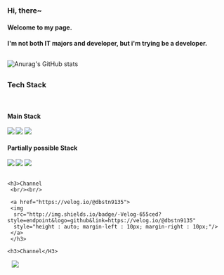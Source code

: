 ### Hi, there~
#### Welcome to my page.
#### I'm not both IT majors and developer, but i'm trying be a developer.


##

![Anurag's GitHub stats](https://github-readme-stats.vercel.app/api?username=Number9135&show_icons=true&theme=radical)

##

<h3>Tech Stack</h3>
  <br/>
  
  <h4>Main Stack
    <br/><br/>
     <img src="https://img.shields.io/badge/React-FFCA28?style=endpoint&logo=react&logoColor=white"/>
     <img src="https://img.shields.io/badge/ReactNative-green?style=endpoint&logo=reactnative&logoColor=white"/>
     <img src="https://img.shields.io/badge/JavaScript-red?style=endpoint&logo=JavaScript&logoColor=white"/>
  </h4>
    
  <h4>Partially possible Stack
     <br/><br/>
     <img src="https://img.shields.io/badge/TyperScript-yellow?style=endpoint&logo=typescript&logoColor=white"/>
     <img src="https://img.shields.io/badge/HTML5-blue?style=endpoint&logo=html&logoColor=white"/>
     <img src="https://img.shields.io/badge/CSS3-orange?style=endpoint&logo=css&logoColor=white"/>
  </h4>
    
##
   
    <h3>Channel
     <br/><br/>
      
     <a href="https://velog.io/@dbstn9135">
     <img 
      src="http://img.shields.io/badge/-Velog-655ced?style=endpoint&logo=github&link=https://velog.io/@dbstn9135"
      style="height : auto; margin-left : 10px; margin-right : 10px;"/>
     </a>
     </h3>
    
    <h3>Channel</H3>
 <a href="https://velog.io/@dbstn9135">
     <img 
      src="http://img.shields.io/badge/-Velog-655ced?style=endpoint&logo=github&link=https://velog.io/@dbstn9135"
      style="height : auto; margin-left : 10px; margin-right : 10px;"/>
     </a>
<!--
**Number9135/Number9135** is a ✨ _special_ ✨ repository because its `README.md` (this file) appears on your GitHub profile.

Here are some ideas to get you started:

- 🔭 I’m currently working on ...
- 🌱 I’m currently learning ...
- 👯 I’m looking to collaborate on ...
- 🤔 I’m looking for help with ...
- 💬 Ask me about ...
- 📫 How to reach me: ...
- 😄 Pronouns: ...
- ⚡ Fun fact: ...
-->
